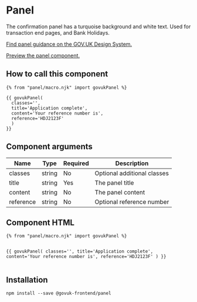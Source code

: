 


<h1 class="govuk-u-heading-36">
Panel
</h1>

<p class="govuk-u-core-24">
  The confirmation panel has a turquoise background and white text. Used for transaction end pages, and Bank Holidays.
</p>

<p class="govuk-u-copy-19">
  <a href="http://www.linktodesignsystem.com/panel">Find panel guidance on the GOV.UK Design System.</a>
</p>


<p class="govuk-u-copy-19">
<a href="http://govuk-frontend-review.herokuapp.com/components/panel/preview">Preview the panel component.
</a>
</p>

  <h2 class="govuk-u-heading-24">How to call this component</h2>

  <pre><code>{% from &quot;panel/macro.njk&quot; import govukPanel %}

{{ govukPanel(
  classes=&#39;&#39;,
  title=&#39;Application complete&#39;,
  content=&#39;Your reference number is&#39;,
  reference=&#39;HDJ2123F&#39;
  )
}}
</code></pre>

<h2 class="govuk-u-heading-24">Component arguments</h2>

<div>

<!-- TODO: Use the table macro here and pass it component argument data -->
| Name          | Type    | Required  | Description
|---            |---      |---        |---
| classes       | string  | No        | Optional additional classes
| title         | string  | Yes       | The panel title
| content       | string  | No        | The panel content
| reference     | string  | No        | Optional reference number

</div>

<h2 class="govuk-u-heading-24">Component HTML</h2>
<pre><code>{% from &quot;panel/macro.njk&quot; import govukPanel %}

{{ govukPanel(
  classes=&#39;&#39;,
  title=&#39;Application complete&#39;,
  content=&#39;Your reference number is&#39;,
  reference=&#39;HDJ2123F&#39;
  )
}}
</code></pre>

<h2 class="govuk-u-heading-24">Installation</h2>
<pre><code>npm install --save @govuk-frontend/panel</code></pre>

